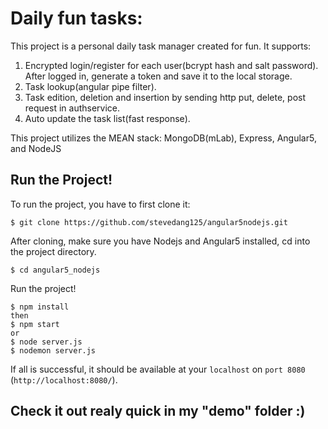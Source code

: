 # Daily fun tasks:

This project is a personal daily task manager created for fun. 
It supports:
1) Encrypted login/register for each user(bcrypt hash and salt password).
   After logged in, generate a token and save it to the local storage.
2) Task lookup(angular pipe filter).
3) Task edition, deletion and insertion by sending http put, delete, post request in authservice.
4) Auto update the task list(fast response).

This project utilizes the MEAN stack: MongoDB(mLab), Express, Angular5, and NodeJS

## Run the Project!
To run the project, you have to first clone it:
```
$ git clone https://github.com/stevedang125/angular5nodejs.git
```

After cloning, make sure you have Nodejs and Angular5 installed, cd into the project directory.
```
$ cd angular5_nodejs
```

Run the project!
```
$ npm install
then
$ npm start
or 
$ node server.js
$ nodemon server.js
```
If all is successful, it should be available at your `localhost` on `port 8080` (`http://localhost:8080/`).

## Check it out realy quick in my "demo" folder :)


